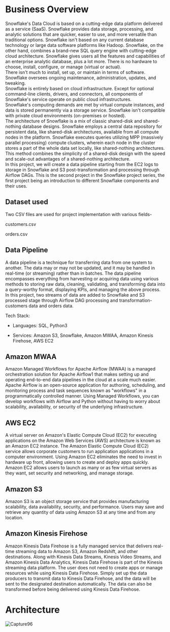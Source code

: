 # Business Overview

Snowflake's Data Cloud is based on a cutting-edge data platform delivered as a service (SaaS). Snowflake provides data storage, processing, and analytic solutions that are quicker, easier to use, and more versatile than traditional options.
Snowflake isn't based on any current database technology or large data software platforms like Hadoop. Snowflake, on the other hand, combines a brand-new SQL query engine with cutting-edge cloud architecture. Snowflake gives users all the features and capabilities of an enterprise analytic database, plus a lot more.
There is no hardware to choose, install, configure, or manage (virtual or actual).  
There isn't much to install, set up, or maintain in terms of software.   
Snowflake oversees ongoing maintenance, administration, updates, and tweaking.  
Snowflake is entirely based on cloud infrastructure. Except for optional command-line clients, drivers, and connectors, all components of Snowflake's service operate on public cloud infrastructures.  
Snowflake's computing demands are met by virtual compute instances, and data is stored permanently via a storage service. Snowflake isn't compatible with private cloud environments (on-premises or hosted).  
The architecture of Snowflake is a mix of classic shared-disk and shared-nothing database designs. Snowflake employs a central data repository for persistent data, like shared-disk architectures, available from all compute nodes in the platform. Snowflake executes queries utilizing MPP (massively parallel processing) compute clusters, wherein each node in the cluster stores a part of the whole data set locally, like shared-nothing architectures. This method combines the simplicity of a shared-disk design with the speed and scale-out advantages of a shared-nothing architecture.  
In this project, we will create a data pipeline starting from the EC2 logs to storage in Snowflake and S3 post-transformation and processing through Airflow DAGs. This is the second project in the Snowflake project series, the first project being an introduction to different Snowflake components and their uses.  

 
## Dataset used  

Two CSV files are used for project implementation with various fields- 

customers.csv  

orders.csv  

 

## Data Pipeline  

A data pipeline is a technique for transferring data from one system to another. The data may or may not be updated, and it may be handled in real-time (or streaming) rather than in batches. The data pipeline encompasses everything from harvesting or acquiring data using various methods to storing raw data, cleaning, validating, and transforming data into a query-worthy format, displaying KPIs, and managing the above process. In this project, two streams of data are added to Snowflake and S3 processed stage through Airflow DAG processing and transformation- customers data and orders data.  

 

Tech Stack:  

- Languages: SQL, Python3  

- Services: Amazon S3, Snowflake, Amazon MWAA, Amazon Kinesis Firehose, AWS EC2  

 

## Amazon MWAA    

Amazon Managed Workflows for Apache Airflow (MWAA) is a managed orchestration solution for Apache Airflow1 that makes setting up and operating end-to-end data pipelines in the cloud at a scale much easier. Apache Airflow is an open-source application for authoring, scheduling, and monitoring process and task sequences known as "workflows" in a programmatically controlled manner. Using Managed Workflows, you can develop workflows with Airflow and Python without having to worry about scalability, availability, or security of the underlying infrastructure.  

 

## AWS EC2

A virtual server on Amazon's Elastic Compute Cloud (EC2) for executing applications on the Amazon Web Services (AWS) architecture is known as an Amazon EC2 instance. The Amazon Elastic Compute Cloud (EC2) service allows corporate customers to run application applications in a computer environment. Using Amazon EC2 eliminates the need to invest in hardware up front, allowing users to create and deploy apps quickly. Amazon EC2 allows users to launch as many or as few virtual servers as they want, set security and networking, and manage storage.  

 

## Amazon S3   

Amazon S3 is an object storage service that provides manufacturing scalability, data availability, security, and performance. Users may save and retrieve any quantity of data using Amazon S3 at any time and from any location.  

 

## Amazon Kinesis Firehose  

Amazon Kinesis Data Firehose is a fully managed service that delivers real-time streaming data to Amazon S3, Amazon Redshift, and other destinations. Along with Kinesis Data Streams, Kinesis Video Streams, and Amazon Kinesis Data Analytics, Kinesis Data Firehose is part of the Kinesis streaming data platform. The user does not need to create apps or manage resources while using Kinesis Data Firehose. Simply set up the data producers to transmit data to Kinesis Data Firehose, and the data will be sent to the designated destination automatically. The data can also be transformed before being delivered using Kinesis Data Firehose.  

# Architecture

![Capture96](https://user-images.githubusercontent.com/63191063/217820459-e8e26717-f5f5-4169-a4a1-0394d66421af.PNG)

